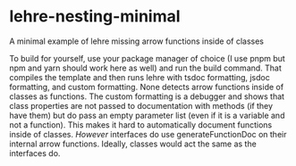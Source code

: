 # lehre-nesting-minimal

A minimal example of lehre missing arrow functions inside of classes

To build for yourself, use your package manager of choice (I use pnpm but npm and yarn should work here as well) and run the build command. That compiles the template and then runs lehre with tsdoc formatting, jsdoc formatting, and custom formatting. None detects arrow functions inside of classes as functions. The custom formatting is a debugger and shows that class properties are not passed to documentation with methods (if they have them) but do pass an empty parameter list (even if it is a variable and not a function). This makes it hard to automatically document functions inside of classes. _However_ interfaces do use generateFunctionDoc on their internal arrow functions. Ideally, classes would act the same as the interfaces do.
